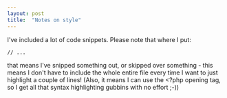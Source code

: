```yaml
---
layout: post
title:  "Notes on style"
---
```


I've included a lot of code snippets. Please note that where I put:

    // ...

that means I've snipped something out, or skipped over something - this means I don't have to include the whole entire file every time I want to just highlight a couple of lines! (Also, it means I can use the <?php opening tag, so I get all that syntax highlighting gubbins with no effort ;-))
